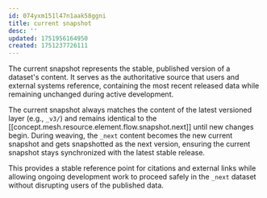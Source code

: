 ```yaml
---
id: 074yxm151l47n1aak58ggni
title: current snapshot
desc: ''
updated: 1751956164950
created: 1751237726111
---
```


The current snapshot represents the stable, published version of a dataset's content. It serves as the authoritative source that users and external systems reference, containing the most recent released data while remaining unchanged during active development.

The current snapshot always matches the content of the latest versioned layer (e.g., `_v3/`) and remains identical to the [[concept.mesh.resource.element.flow.snapshot.next]] until new changes begin. During weaving, the `_next` content becomes the new current snapshot and gets snapshotted as the next version, ensuring the current snapshot stays synchronized with the latest stable release.

This provides a stable reference point for citations and external links while allowing ongoing development work to proceed safely in the `_next` dataset without disrupting users of the published data.
